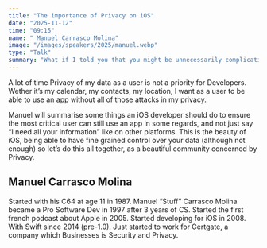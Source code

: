 ```yaml
---
title: "The importance of Privacy on iOS"
date: "2025-11-12"
time: "09:15"
name: "	Manuel Carrasco Molina"
image: "/images/speakers/2025/manuel.webp"
type: "Talk"
summary: "What if I told you that you might be unnecessarily complicating your SwiftUI apps by selecting an architecture that doesn’t align with the declarative nature of the SwiftUI framework? Instead of battling against the framework, what if you could seamlessly work with it?"
---
```


A lot of time Privacy of my data as a user is not a priority for Developers. Wether it’s my calendar, my contacts, my location, I want as a user to be able to use an app without all of those attacks in my privacy.

Manuel will summarise some things an iOS developer should do to ensure the most critical user can still use an app in some regards, and not just say “I need all your information” like on other platforms. This is the beauty of iOS, being able to have fine grained control over your data (although not enough) so let’s do this all together, as a beautiful community concerned by Privacy.

## Manuel Carrasco Molina

Started with his C64 at age 11 in 1987. Manuel “Stuff” Carrasco Molina became a Pro Software Dev in 1997 after 3 years of CS. Started the first french podcast about Apple in 2005. Started developing for iOS in 2008. With Swift since 2014 (pre-1.0). Just started to work for Certgate, a company which Businesses is Security and Privacy.
